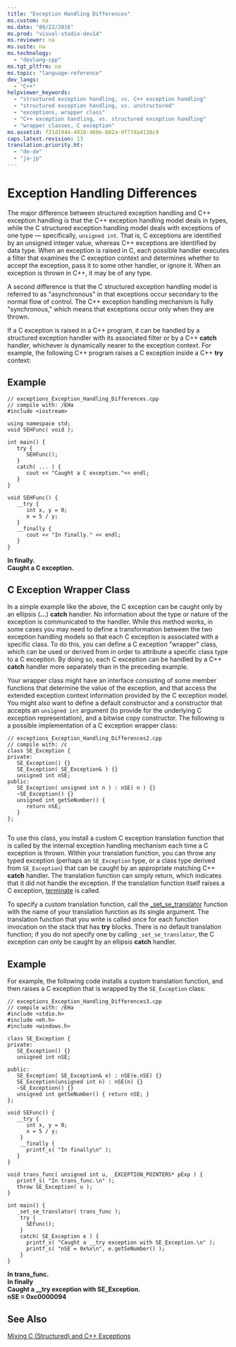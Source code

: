 ```yaml
---
title: "Exception Handling Differences"
ms.custom: na
ms.date: "09/22/2016"
ms.prod: "visual-studio-dev14"
ms.reviewer: na
ms.suite: na
ms.technology: 
  - "devlang-cpp"
ms.tgt_pltfrm: na
ms.topic: "language-reference"
dev_langs: 
  - "C++"
helpviewer_keywords: 
  - "structured exception handling, vs. C++ exception handling"
  - "structured exception handling, vs. unstructured"
  - "exceptions, wrapper class"
  - "C++ exception handling, vs. structured exception handling"
  - "wrapper classes, C exception"
ms.assetid: f21d1944-4810-468e-b02a-9f77da4138c9
caps.latest.revision: 13
translation.priority.ht: 
  - "de-de"
  - "ja-jp"
---
```

# Exception Handling Differences
The major difference between structured exception handling and C++ exception handling is that the C++ exception handling model deals in types, while the C structured exception handling model deals with exceptions of one type — specifically, `unsigned int`. That is, C exceptions are identified by an unsigned integer value, whereas C++ exceptions are identified by data type. When an exception is raised in C, each possible handler executes a filter that examines the C exception context and determines whether to accept the exception, pass it to some other handler, or ignore it. When an exception is thrown in C++, it may be of any type.  
  
 A second difference is that the C structured exception handling model is referred to as "asynchronous" in that exceptions occur secondary to the normal flow of control. The C++ exception handling mechanism is fully "synchronous," which means that exceptions occur only when they are thrown.  
  
 If a C exception is raised in a C++ program, it can be handled by a structured exception handler with its associated filter or by a C++ **catch** handler, whichever is dynamically nearer to the exception context. For example, the following C++ program raises a C exception inside a C++ **try** context:  
  
## Example  
  
```  
// exceptions_Exception_Handling_Differences.cpp  
// compile with: /EHa  
#include <iostream>  
  
using namespace std;  
void SEHFunc( void );  
  
int main() {  
   try {  
      SEHFunc();  
   }  
   catch( ... ) {  
      cout << "Caught a C exception."<< endl;  
   }  
}  
  
void SEHFunc() {  
   __try {  
      int x, y = 0;  
      x = 5 / y;  
   }  
   __finally {  
      cout << "In finally." << endl;  
   }  
}  
```  
  
 **In finally.**  
**Caught a C exception.**   
##  <a name="_core_c_exception_wrapper_class"></a> C Exception Wrapper Class  
 In a simple example like the above, the C exception can be caught only by an ellipsis (**...**) **catch** handler. No information about the type or nature of the exception is communicated to the handler. While this method works, in some cases you may need to define a transformation between the two exception handling models so that each C exception is associated with a specific class. To do this, you can define a C exception "wrapper" class, which can be used or derived from in order to attribute a specific class type to a C exception. By doing so, each C exception can be handled by a C++ **catch** handler more separately than in the preceding example.  
  
 Your wrapper class might have an interface consisting of some member functions that determine the value of the exception, and that access the extended exception context information provided by the C exception model. You might also want to define a default constructor and a constructor that accepts an `unsigned int` argument (to provide for the underlying C exception representation), and a bitwise copy constructor. The following is a possible implementation of a C exception wrapper class:  
  
```  
// exceptions_Exception_Handling_Differences2.cpp  
// compile with: /c  
class SE_Exception {  
private:  
   SE_Exception() {}  
   SE_Exception( SE_Exception& ) {}  
   unsigned int nSE;  
public:  
   SE_Exception( unsigned int n ) : nSE( n ) {}  
   ~SE_Exception() {}  
   unsigned int getSeNumber() {  
      return nSE;  
   }  
};  
  
```  
  
 To use this class, you install a custom C exception translation function that is called by the internal exception handling mechanism each time a C exception is thrown. Within your translation function, you can throw any typed exception (perhaps an `SE_Exception` type, or a class type derived from `SE_Exception`) that can be caught by an appropriate matching C++ **catch** handler. The translation function can simply return, which indicates that it did not handle the exception. If the translation function itself raises a C exception, [terminate](../VS_csharp/terminate--crt-.md) is called.  
  
 To specify a custom translation function, call the [_set_se_translator](../VS_csharp/_set_se_translator.md) function with the name of your translation function as its single argument. The translation function that you write is called once for each function invocation on the stack that has **try** blocks. There is no default translation function; if you do not specify one by calling `_set_se_translator`, the C exception can only be caught by an ellipsis **catch** handler.  
  
## Example  
 For example, the following code installs a custom translation function, and then raises a C exception that is wrapped by the `SE_Exception` class:  
  
```  
// exceptions_Exception_Handling_Differences3.cpp  
// compile with: /EHa  
#include <stdio.h>  
#include <eh.h>  
#include <windows.h>  
  
class SE_Exception {  
private:  
   SE_Exception() {}  
   unsigned int nSE;  
  
public:  
   SE_Exception( SE_Exception& e) : nSE(e.nSE) {}  
   SE_Exception(unsigned int n) : nSE(n) {}  
   ~SE_Exception() {}  
   unsigned int getSeNumber() { return nSE; }  
};  
  
void SEFunc() {  
   __try {  
      int x, y = 0;  
      x = 5 / y;  
    }  
    __finally {  
      printf_s( "In finally\n" );  
   }  
}  
  
void trans_func( unsigned int u, _EXCEPTION_POINTERS* pExp ) {  
   printf_s( "In trans_func.\n" );  
   throw SE_Exception( u );  
}  
  
int main() {  
   _set_se_translator( trans_func );  
    try {  
      SEFunc();  
    }  
    catch( SE_Exception e ) {  
      printf_s( "Caught a __try exception with SE_Exception.\n" );  
      printf_s( "nSE = 0x%x\n", e.getSeNumber() );  
    }  
}  
```  
  
 **In trans_func.**  
**In finally**  
**Caught a __try exception with SE_Exception.**  
**nSE = 0xc0000094**   
## See Also  
 [Mixing C (Structured) and C++ Exceptions](../VS_csharp/mixing-c--structured--and-c---exceptions.md)